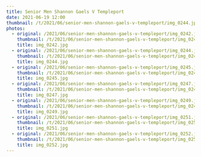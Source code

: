 ```yaml
---
title: Senior Men Shannon Gaels V Templeport
date: 2021-06-19 12:00
thumbnail: /t/2021/06/senior-men-shannon-gaels-v-templeport/img_0244.jpg
photos:
  - original: /2021/06/senior-men-shannon-gaels-v-templeport/img_0242.jpg
    thumbnail: /t/2021/06/senior-men-shannon-gaels-v-templeport/img_0242.jpg
    title: img_0242.jpg
  - original: /2021/06/senior-men-shannon-gaels-v-templeport/img_0244.jpg
    thumbnail: /t/2021/06/senior-men-shannon-gaels-v-templeport/img_0244.jpg
    title: img_0244.jpg
  - original: /2021/06/senior-men-shannon-gaels-v-templeport/img_0245.jpg
    thumbnail: /t/2021/06/senior-men-shannon-gaels-v-templeport/img_0245.jpg
    title: img_0245.jpg
  - original: /2021/06/senior-men-shannon-gaels-v-templeport/img_0247.jpg
    thumbnail: /t/2021/06/senior-men-shannon-gaels-v-templeport/img_0247.jpg
    title: img_0247.jpg
  - original: /2021/06/senior-men-shannon-gaels-v-templeport/img_0249.jpg
    thumbnail: /t/2021/06/senior-men-shannon-gaels-v-templeport/img_0249.jpg
    title: img_0249.jpg
  - original: /2021/06/senior-men-shannon-gaels-v-templeport/img_0251.jpg
    thumbnail: /t/2021/06/senior-men-shannon-gaels-v-templeport/img_0251.jpg
    title: img_0251.jpg
  - original: /2021/06/senior-men-shannon-gaels-v-templeport/img_0252.jpg
    thumbnail: /t/2021/06/senior-men-shannon-gaels-v-templeport/img_0252.jpg
    title: img_0252.jpg
---
```

